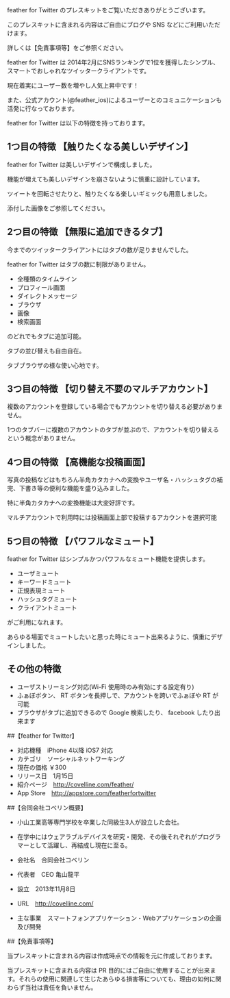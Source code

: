 
feather for Twitter のプレスキットをご覧いただきありがとうございます。

このプレスキットに含まれる内容はご自由にブログや SNS などにご利用いただけます。

詳しくは【免責事項等】をご参照ください。




feather for Twitter は 2014年2月にSNSランキングで1位を獲得したシンプル、スマートでおしゃれなツイッタークライアントです。

現在着実にユーザー数を増やし人気上昇中です！

また、公式アカウント(@feather_ios)によるユーザーとのコミュニケーションも活発に行なっております。


feather for Twitter は以下の特徴を持っております。

## 1つ目の特徴 【触りたくなる美しいデザイン】

feather for Twitter は美しいデザインで構成しました。

機能が増えても美しいデザインを崩さないように慎重に設計しています。

ツイートを回転させたりと、触りたくなる楽しいギミックも用意しました。

添付した画像をご参照してください。


## 2つ目の特徴 【無限に追加できるタブ】

今までのツイッタークライアントにはタブの数が足りませんでした。

feather for Twitter はタブの数に制限がありません。

- 全種類のタイムライン
- プロフィール画面
- ダイレクトメッセージ
- ブラウザ
- 画像
- 検索画面

のどれでもタブに追加可能。

タブの並び替えも自由自在。

タブブラウザの様な使い心地です。


## 3つ目の特徴 【切り替え不要のマルチアカウント】

複数のアカウントを登録している場合でもアカウントを切り替える必要がありません。

1つのタブバーに複数のアカウントのタブが並ぶので、アカウントを切り替えるという概念がありません。


## 4つ目の特徴 【高機能な投稿画面】

写真の投稿などはもちろん半角カタカナへの変換やユーザ名・ハッシュタグの補完、下書き等の便利な機能を盛り込みました。

特に半角カタカナへの変換機能は大変好評です。

マルチアカウントで利用時には投稿画面上部で投稿するアカウントを選択可能


## 5つ目の特徴 【パワフルなミュート】

feather for Twitter はシンプルかつパワフルなミュート機能を提供します。

- ユーザミュート
- キーワードミュート
- 正規表現ミュート
- ハッシュタグミュート
- クライアントミュート

がご利用になれます。

あらゆる場面でミュートしたいと思った時にミュート出来るように、慎重にデザインしました。


## その他の特徴

- ユーザストリーミング対応(Wi-Fi 使用時のみ有効にする設定有り)
- ふぁぼボタン、 RT ボタンを長押しで、アカウントを跨いでふぁぼや RT が可能
- ブラウザがタブに追加できるので Google 検索したり、 facebook したり出来ます


##【feather for Twitter】

- 対応機種　iPhone 4以降 iOS7 対応
- カテゴリ　ソーシャルネットワーキング
- 現在の価格 ￥300
- リリース日　1月15日
- 紹介ページ　http://covelline.com/feather/
- App Store　http://appstore.com/featherfortwitter


##【合同会社コベリン概要】

- 小山工業高等専門学校を卒業した同級生3人が設立した会社。
- 在学中にはウェアラブルデバイスを研究・開発、その後それぞれがプログラマーとして活躍し、再結成し現在に至る。

- 会社名　合同会社コベリン
- 代表者　CEO 亀山龍平
- 設立　2013年11月8日
- URL　http://covelline.com/
- 主な事業　スマートフォンアプリケーション・Webアプリケーションの企画及び開発


##【免責事項等】

当プレスキットに含まれる内容は作成時点での情報を元に作成しております。

当プレスキットに含まれる内容は PR 目的にはご自由に使用することが出来ます。それらの使用に関連して生じたあらゆる損害等についても、理由の如何に関わらず当社は責任を負いません。

